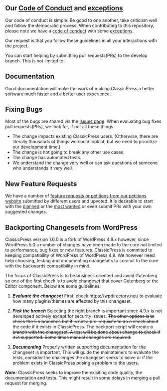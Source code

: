 ## Our [Code of Conduct](https://www.classicpress.net/democracy/#democracy-conduct) and [exceptions](https://www.classicpress.net/democracy/#democracy-exceptions)
Our code of conduct is simple: Be good to one another, take criticism well and follow the democratic process. When contributing to this repository, please note we have a [code of conduct](https://www.classicpress.net/democracy/#democracy-conduct) with some [exceptions](https://www.classicpress.net/democracy/#democracy-exceptions). 

Our request is that you follow these guidelines in all your interactions with the project. 

You can start helping by submitting pull requests(PRs) to the develop branch. This is not limited to:

## Documentation
Good documentation will make the work of making ClassicPress a better software much faster and a better user experience.

## Fixing Bugs
Most of the bugs are shared via the [issues page](https://github.com/ClassicPress/ClassicPress/issues). When evaluating bug fixes pull requests(PRs), we look for, if not all these things

  - The change impacts existing ClassicPress users. (Otherwise, there are literally thousands of things we could look at, but we need to prioritize our development time.)
  - The change is not going to break any other use cases.
  - The change has automated tests.
  - We understand the change very well or can ask questions of someone who understands it very well.

## New Feature Requests
We have a number of [feature requests or petitions from our petitions website](https://petitions.classicpress.net/) submitted by different users and upvoted. It is desirable to start with the [planned](https://petitions.classicpress.net/?view=planned) or the [most wanted](https://petitions.classicpress.net/?view=most-wanted) or even submit PRs with your own suggested changes.

## Backporting Changesets from WordPress
ClassicPress version 1.0.0 is a fork of WordPress 4.9.x however, since WordPress 5.0 a number of changes have been made to the core not limited to performance, bug fixes or new features. ClassicPress is commited to keeping compatibility of WordPress of WordPress 4.9. We however need help choosing, testing and documenting changesets to commit to the core with the backwards compatibility in mind.

The focus of ClassicPress is to be business oriented and avoid Gutenberg so one of the first check is to avoid changeset that cover Gutenberg or the Editor component. Below are some guidelines:

1. ***Evaluate the changeset***
First, check https://wpdirectory.net/ to evaluate how many plugins/themes are affected by this changeset. 

1. ***Pick the branch***
Selecting the right branch is important since 4.9.x is not developed actively except for security issues. ~~The other options is to check the 5.x branches but it is not a pre-requisite to do a check about the code if it exists in ClassicPress. The backport script will create a branch with the changeset. A test will be done about change to check if it is supported. Some times  manual changes are required.~~

1. ***Documenting***
Properly written supporting documentation for the changeset is important. This will guide the mainatainers to evaluate the tests, consider the challenges the changeset seeks to solve or if the problem exists in ClassicPress posing a problem to the users.

***Note:*** ClassicPress seeks to improve the exisiting code quality, the documentation and tests. This might result in some delays in merging a pull request for merging. 
